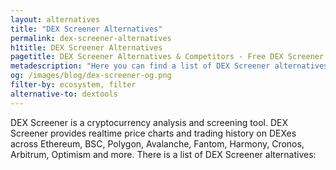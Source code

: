 ```yaml
---
layout: alternatives
title: "DEX Screener Alternatives"
permalink: dex-screener-alternatives
h1title: DEX Screener Alternatives
pagetitle: DEX Screener Alternatives & Competitors - Free DEX Screener Alternatives
metadescription: "Here you can find a list of DEX Screener alternatives (including free ones)."
og: /images/blog/dex-screener-og.png
filter-by: ecosystem, filter
alternative-to: dextools
---
```


DEX Screener is a cryptocurrency analysis and screening tool. DEX Screener provides realtime price charts and trading history on DEXes across Ethereum, BSC, Polygon, Avalanche, Fantom, Harmony, Cronos, Arbitrum, Optimism and more. There is a list of DEX Screener alternatives:
